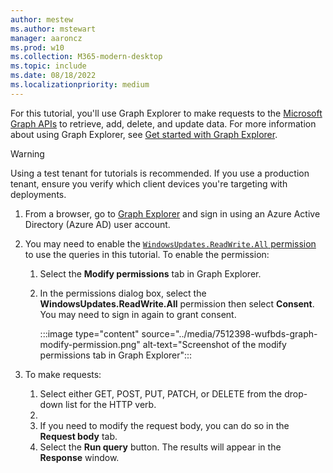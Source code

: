 ```yaml
---
author: mestew
ms.author: mstewart
manager: aaroncz
ms.prod: w10
ms.collection: M365-modern-desktop
ms.topic: include
ms.date: 08/18/2022
ms.localizationpriority: medium
---
```

<!--This file is shared by deployment-service-drivers.md, deployment-service-expedited-updates.md, and the deployment-service-feature-updates.md articles. Headings may be driven by article context. 7512398 -->

For this tutorial, you'll use Graph Explorer to make requests to the [Microsoft Graph APIs](/graph/api/resources/windowsupdates-updates?view=graph-rest-beta&preserve-view=true) to retrieve, add, delete, and update data. For more information about using Graph Explorer, see [Get started with Graph Explorer](/graph/graph-explorer/overview).

> [!WARNING]
> Using a test tenant for tutorials is recommended. If you use a production tenant, ensure you verify which client devices you're targeting with deployments.

1. From a browser, go to [Graph Explorer](https://developer.microsoft.com/graph/graph-explorer) and sign in using an Azure Active Directory (Azure AD) user account.
1. You may need to enable the [`WindowsUpdates.ReadWrite.All` permission](/graph/permissions-reference#windows-updates-permissions) to use the queries in this tutorial. To enable the permission:
    1. Select the **Modify permissions** tab in Graph Explorer.
    1. In the permissions dialog box, select the **WindowsUpdates.ReadWrite.All** permission then select **Consent**. You may need to sign in again to grant consent.
    
       :::image type="content" source="../media/7512398-wufbds-graph-modify-permission.png" alt-text="Screenshot of the modify permissions tab in Graph Explorer":::

1. To make requests:
   1. Select either GET, POST, PUT, PATCH, or DELETE from the drop-down list for the HTTP verb.
   1. 
   1. If you need to modify the request body, you can do so in the **Request body** tab.
   1. Select the **Run query** button. The results will appear in the **Response** window.
